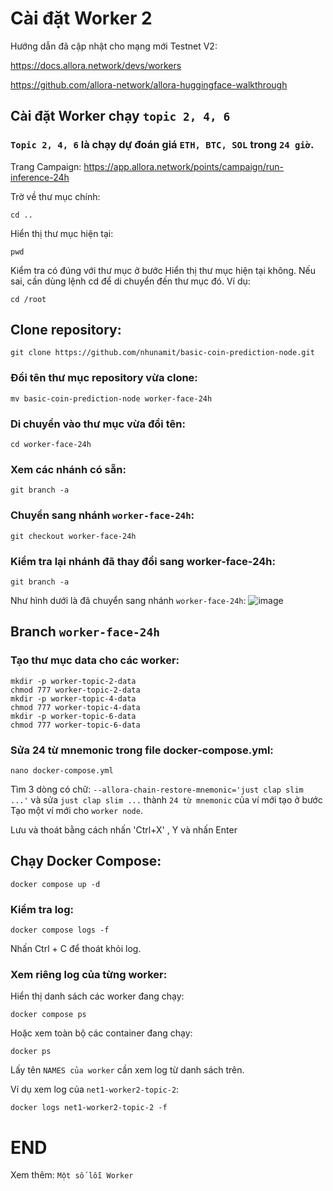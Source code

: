 # Cài đặt Worker 2


Hướng dẫn đã cập nhật cho mạng mới Testnet V2:

https://docs.allora.network/devs/workers

https://github.com/allora-network/allora-huggingface-walkthrough

## Cài đặt Worker chạy `topic 2, 4, 6`

### `Topic 2, 4, 6` là chạy dự đoán giá `ETH, BTC, SOL` trong `24 giờ`.

Trang Campaign: https://app.allora.network/points/campaign/run-inference-24h

Trờ về thư mục chính:
```
cd ..
```

Hiển thị thư mục hiện tại:
```
pwd
```

Kiểm tra có đúng với thư mục ở bước Hiển thị thư mục hiện tại không. Nếu sai, cần dùng lệnh cd để di chuyển đến thư mục đó. Ví dụ:

```
cd /root
```

## Clone repository:
```
git clone https://github.com/nhunamit/basic-coin-prediction-node.git
```


### Đổi tên thư mục repository vừa clone:
```
mv basic-coin-prediction-node worker-face-24h
```

### Di chuyển vào thư mục vừa đổi tên:
```
cd worker-face-24h
```


### Xem các nhánh có sẵn:
```
git branch -a
```

### Chuyển sang nhánh `worker-face-24h`:
```
git checkout worker-face-24h
```

### Kiểm tra lại nhánh đã thay đổi sang worker-face-24h:
```
git branch -a
```

Như hình dưới là đã chuyển sang nhánh `worker-face-24h`:
![image](https://github.com/user-attachments/assets/49333f6a-5b96-4e96-ae9b-8bb2df49c3dc)



## Branch `worker-face-24h`

### Tạo thư mục data cho các worker:
```
mkdir -p worker-topic-2-data
chmod 777 worker-topic-2-data
mkdir -p worker-topic-4-data
chmod 777 worker-topic-4-data
mkdir -p worker-topic-6-data
chmod 777 worker-topic-6-data
```


### Sửa 24 từ mnemonic trong file docker-compose.yml:
```
nano docker-compose.yml
```


Tìm 3 dòng có chữ: `--allora-chain-restore-mnemonic='just clap slim ...'` và sửa `just clap slim ...` thành `24 từ mnemonic` của ví mới tạo ở bước Tạo một ví mới cho `worker node`.

Lưu và thoát bằng cách nhấn 'Ctrl+X' , Y và nhấn Enter


## Chạy Docker Compose:
```
docker compose up -d
```

### Kiểm tra log:
```
docker compose logs -f
```

Nhấn Ctrl + C để thoát khỏi log.

### Xem riêng log của từng worker:

Hiển thị danh sách các worker đang chạy:
```
docker compose ps
```

Hoặc xem toàn bộ các container đang chạy:

```
docker ps
```

Lấy tên `NAMES của worker` cần xem log từ danh sách trên.

Ví dụ xem log của `net1-worker2-topic-2`:

```
docker logs net1-worker2-topic-2 -f
```

# END

Xem thêm: `Một số lỗi Worker`

